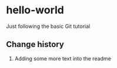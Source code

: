 # hello-world
Just following the basic Git tutorial

## Change history
1. Adding some more text into the readme
